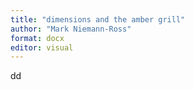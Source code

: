 ```yaml
---
title: "dimensions and the amber grill"
author: "Mark Niemann-Ross"
format: docx
editor: visual
---
```


dd
